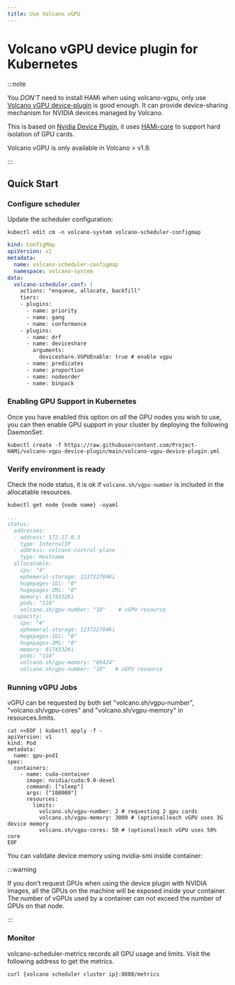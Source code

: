 ```yaml
---
title: Use Volcano vGPU
---
```


# Volcano vGPU device plugin for Kubernetes

:::note

You *DON'T* need to install HAMi when using volcano-vgpu, only use  
[Volcano vGPU device-plugin](https://github.com/Project-HAMi/volcano-vgpu-device-plugin) is good enough. It can provide device-sharing mechanism for NVIDIA devices managed by Volcano.

This is based on [Nvidia Device Plugin](https://github.com/NVIDIA/k8s-device-plugin), it uses [HAMi-core](https://github.com/Project-HAMi/HAMi-core) to support hard isolation of GPU cards.

Volcano vGPU is only available in Volcano > v1.9.

:::

## Quick Start

### Configure scheduler

Update the scheduler configuration:

```shell
kubectl edit cm -n volcano-system volcano-scheduler-configmap
```

```yaml
kind: ConfigMap
apiVersion: v1
metadata:
  name: volcano-scheduler-configmap
  namespace: volcano-system
data:
  volcano-scheduler.conf: |
    actions: "enqueue, allocate, backfill"
    tiers:
    - plugins:
      - name: priority
      - name: gang
      - name: conformance
    - plugins:
      - name: drf
      - name: deviceshare
        arguments:
          deviceshare.VGPUEnable: true # enable vgpu
      - name: predicates
      - name: proportion
      - name: nodeorder
      - name: binpack
```

### Enabling GPU Support in Kubernetes

Once you have enabled this option on *all* the GPU nodes you wish to use,
you can then enable GPU support in your cluster by deploying the following DaemonSet:

```shell
kubectl create -f https://raw.githubusercontent.com/Project-HAMi/volcano-vgpu-device-plugin/main/volcano-vgpu-device-plugin.yml
```

### Verify environment is ready

Check the node status, it is ok if `volcano.sh/vgpu-number` is included in the allocatable resources.

```shell
kubectl get node {node name} -oyaml
```

```yaml
...
status:
  addresses:
  - address: 172.17.0.3
    type: InternalIP
  - address: volcano-control-plane
    type: Hostname
  allocatable:
    cpu: "4"
    ephemeral-storage: 123722704Ki
    hugepages-1Gi: "0"
    hugepages-2Mi: "0"
    memory: 8174332Ki
    pods: "110"
    volcano.sh/gpu-number: "10"    # vGPU resource
  capacity:
    cpu: "4"
    ephemeral-storage: 123722704Ki
    hugepages-1Gi: "0"
    hugepages-2Mi: "0"
    memory: 8174332Ki
    pods: "110"
    volcano.sh/gpu-memory: "89424"
    volcano.sh/gpu-number: "10"   # vGPU resource
```

### Running vGPU Jobs

vGPU can be requested by both set "volcano.sh/vgpu-number", "volcano.sh/vgpu-cores" and "volcano.sh/vgpu-memory" in resources.limits.

```shell
cat <<EOF | kubectl apply -f -
apiVersion: v1
kind: Pod
metadata:
  name: gpu-pod1
spec:
  containers:
    - name: cuda-container
      image: nvidia/cuda:9.0-devel
      command: ["sleep"]
      args: ["100000"]
      resources:
        limits:
          volcano.sh/vgpu-number: 2 # requesting 2 gpu cards
          volcano.sh/vgpu-memory: 3000 # (optional)each vGPU uses 3G device memory
          volcano.sh/vgpu-cores: 50 # (optional)each vGPU uses 50% core
EOF
```

You can validate device memory using nvidia-smi inside container:

:::warning

If you don't request GPUs when using the device plugin with NVIDIA images, all
the GPUs on the machine will be exposed inside your container.
The number of vGPUs used by a container can not exceed the number of GPUs on that node.

:::

### Monitor

volcano-scheduler-metrics records all GPU usage and limits. Visit the following address to get the metrics.

```shell
curl {volcano scheduler cluster ip}:8080/metrics
```
